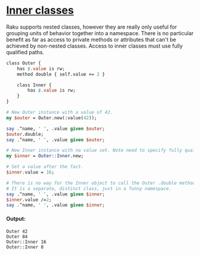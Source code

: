 [1]: https://rosettacode.org/wiki/Inner_classes

# [Inner classes][1]

Raku supports nested classes, however they are really only useful for grouping units of behavior together into a namespace. There is no particular benefit as far as access to private methods or attributes that can't be achieved by non-nested classes. Access to inner classes must use fully qualified paths.

```perl
class Outer {
    has $.value is rw;
    method double { self.value ×= 2 }

    class Inner {
        has $.value is rw;
    }
}

# New Outer instance with a value of 42.
my $outer = Outer.new(:value(42));

say .^name, ' ', .value given $outer;
$outer.double;
say .^name, ' ', .value given $outer;

# New Inner instance with no value set. Note need to specify fully qualified name.
my $inner = Outer::Inner.new;

# Set a value after the fact.
$inner.value = 16;

# There is no way for the Inner object to call the Outer .double method.
# It is a separate, distinct class, just in a funny namespace.
say .^name, ' ', .value given $inner;
$inner.value /=2;
say .^name, ' ', .value given $inner;
```

#### Output:
```
Outer 42
Outer 84
Outer::Inner 16
Outer::Inner 8
```
